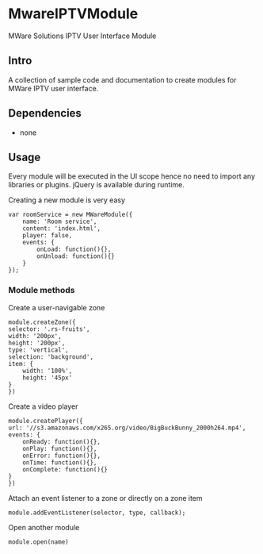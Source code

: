 # MwareIPTVModule
MWare Solutions IPTV User Interface Module

## Intro
A collection of sample code and documentation to create modules for MWare IPTV user interface.

## Dependencies
* none

## Usage
Every module will be executed in the UI scope hence no need to import any libraries or plugins. jQuery is available during runtime.

Creating a new module is very easy

    var roomService = new MWareModule({
        name: 'Room service',
        content: 'index.html',
        player: false,
        events: {
            onLoad: function(){},
            onUnload: function(){}
        }
    });

### Module methods
Create a user-navigable zone

    module.createZone({
	selector: '.rs-fruits',
	width: '200px',
	height: '200px',
	type: 'vertical',
	selection: 'background',
	item: {
	    width: '100%',
	    height: '45px'
	}
    })

Create a video player

    module.createPlayer({
	url: '//s3.amazonaws.com/x265.org/video/BigBuckBunny_2000h264.mp4',
	events: {
	    onReady: function(){},
	    onPlay: function(){},
	    onError: function(){},
	    onTime: function(){},
	    onComplete: function(){}
	}
    })

Attach an event listener to a zone or directly on a zone item

    module.addEventListener(selector, type, callback);

Open another module

    module.open(name)
